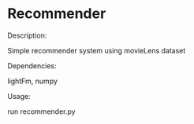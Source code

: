 # Recommender

Description:

Simple recommender system using movieLens dataset

Dependencies:

lightFm, numpy

Usage:

run recommender.py
